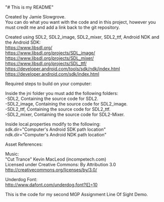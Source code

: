 "# This is my README"  
  
Created by Jamie Slowgrove.  
You can do what you want with the code and in this project, however you must credit me and add a link back to the git repository.  
  
Created using SDL2, SDL2_image, SDL2_mixer, SDL2_ttf, Android NDK and the Android SDK:  
https://www.libsdl.org/  
https://www.libsdl.org/projects/SDL_image/  
https://www.libsdl.org/projects/SDL_mixer/   
https://www.libsdl.org/projects/SDL_ttf/  
https://developer.android.com/tools/sdk/ndk/index.html  
https://developer.android.com/sdk/index.html  
  
Required steps to build on your computer:  
  
Inside the jni folder you must add the following folders:  
-SDL2, Containing the source code for SDL2.  
-SDL2_image, Containing the source code for SDL2_image.  
-SDL2_ttf, Containing the source code for SDL2_ttf.  
-SDL2_mixer, Containing the source code for SDL2-Mixer.  
  
Inside local.properties modify to the following:  
sdk.dir="Computer's Android SDK path location"  
ndk.dir="Computer's Android NDK path location"  
  
Asset References:  
  
Music:  
"Cut Trance" Kevin MacLeod (incompetech.com)   
Licensed under Creative Commons: By Attribution 3.0  
http://creativecommons.org/licenses/by/3.0/  
  
Underdog Font:  
http://www.dafont.com/underdog.font?l[]=10    
  
This is the code for my second MGP Assignment Line Of Sight Demo.  